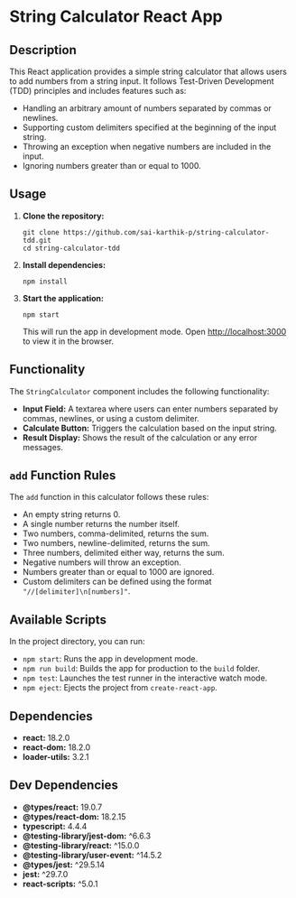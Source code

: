 # String Calculator React App

## Description

This React application provides a simple string calculator that allows users to add numbers from a string input. It follows Test-Driven Development (TDD) principles and includes features such as:

-   Handling an arbitrary amount of numbers separated by commas or newlines.
-   Supporting custom delimiters specified at the beginning of the input string.
-   Throwing an exception when negative numbers are included in the input.
-   Ignoring numbers greater than or equal to 1000.

## Usage

1.  **Clone the repository:**

    ```
    git clone https://github.com/sai-karthik-p/string-calculator-tdd.git
    cd string-calculator-tdd
    ```

2.  **Install dependencies:**

    ```
    npm install
    ```

3.  **Start the application:**

    ```
    npm start
    ```

    This will run the app in development mode. Open [http://localhost:3000](http://localhost:3000) to view it in the browser.

## Functionality

The `StringCalculator` component includes the following functionality:

-   **Input Field:** A textarea where users can enter numbers separated by commas, newlines, or using a custom delimiter.
-   **Calculate Button:** Triggers the calculation based on the input string.
-   **Result Display:** Shows the result of the calculation or any error messages.

## `add` Function Rules

The `add` function in this calculator follows these rules:

-   An empty string returns 0.
-   A single number returns the number itself.
-   Two numbers, comma-delimited, returns the sum.
-   Two numbers, newline-delimited, returns the sum.
-   Three numbers, delimited either way, returns the sum.
-   Negative numbers will throw an exception.
-   Numbers greater than or equal to 1000 are ignored.
-   Custom delimiters can be defined using the format `"//[delimiter]\n[numbers]"`.

## Available Scripts

In the project directory, you can run:

-   `npm start`: Runs the app in development mode.
-   `npm run build`: Builds the app for production to the `build` folder.
-   `npm test`:  Launches the test runner in the interactive watch mode.
-   `npm eject`: Ejects the project from `create-react-app`.

## Dependencies

-   **react:** 18.2.0
-   **react-dom:** 18.2.0
-   **loader-utils:** 3.2.1

## Dev Dependencies

-   **@types/react:** 19.0.7
-   **@types/react-dom:** 18.2.15
-   **typescript:** 4.4.4
-   **@testing-library/jest-dom:** ^6.6.3
-   **@testing-library/react:** ^15.0.0
-   **@testing-library/user-event:** ^14.5.2
-   **@types/jest:** ^29.5.14
-   **jest:** ^29.7.0
-   **react-scripts:** ^5.0.1
